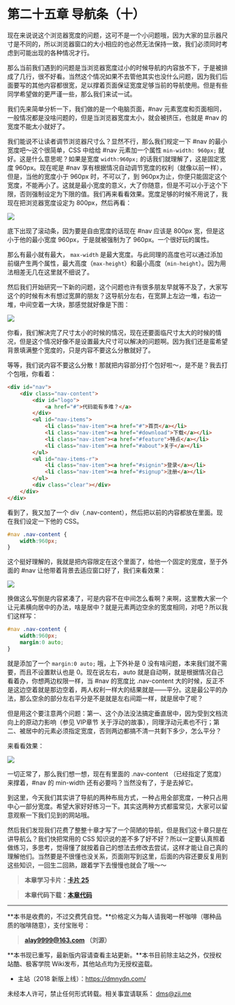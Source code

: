 第二十五章 导航条（十）
===

现在来说说这个浏览器宽度的问题，这可不是一个小问题哦，因为大家的显示器尺寸是不同的，所以浏览器窗口的大小相应的也必然无法保持一致，我们必须同时考虑到可能出现的各种情况才行。

那么当前我们遇到的问题是当浏览器宽度过小的时候导航的内容放不下，于是被排成了几行，很不好看。当然这个情况如果不去管他其实也没什么问题，因为我们后面要写的其他内容都很宽，足以撑着页面保证宽度足够当前的导航使用。但是有些同学希望做的更严谨一些，那么我们来试一试。

我们先来简单分析一下，我们做的是一个电脑页面，#nav 元素宽度和页面相同，一般情况都是没啥问题的，但是当浏览器宽度太小，就会被挤压，也就是 #nav 的宽度不能太小就好了。

我们能说不让读者调节浏览器尺寸么？显然不行，那么我们规定一下 #nav 的最小宽度吧～这个很简单，CSS 中给给 #nav 元素加一个属性 `min-width: 960px;` 就好。这是什么意思呢？如果是宽度 `width:960px;` 的话我们就理解了，这是固定宽度 960px。现在呢是 #nav 享有根据情况自动调节宽度的权利（就像以前一样），但是，当他的宽度小于 960px 时，不可以了，到 960px为止，你便只能固定这个宽度，不能再小了。这就是最小宽度的意义，大了你随意，但是不可以小于这个下限，否则强制设定为下限的值。我们再来看看效果。宽度足够的时候不用说了，我现在把浏览器宽度设定为 800px，然后再看：

![](http://coffee.zji.me/imgs/25-1.png)

底下出现了滚动条，因为要是自由宽度的话现在 #nav 应该是 800px 宽，但是这小于他的最小宽度 960px，于是就被强制为了 960px。一个很好玩的属性。

那么有最小就有最大， `max-width` 是最大宽度。与此同理的高度也可以通过添加前缀产生两个属性，最大高度（`max-height`）和最小高度（`min-height`）。因为用法相差无几在这里就不细说了。

然后我们开始研究一下新的问题，这个问题也许有很多朋友早就等不及了，大家写这个的时候有木有想过宽屏的朋友？这导航分左右，在宽屏上左边一堆，右边一堆，中间空着一大块，那感觉就好像是下图：

![](http://coffee.zji.me/imgs/25-2.png)

你看，我们解决完了尺寸太小的时候的情况，现在还要面临尺寸太大的时候的情况，但是这个情况好像不是设置最大尺寸可以解决的问题啊。因为我们还是蛮希望背景填满整个宽度的，只是内容不要这么分散就好了。

等等，我们说内容不要这么分散！那就把内容部分打个包好啦～，是不是？我去打个包哦，你看着：

```html
<div id="nav">
	<div class="nav-content">
		<div id="logo">
			<a href="#">代码能有多难？</a>
		</div>
		<ul id="nav-items">
			<li class="nav-item"><a href="#">首页</a></li>
			<li class="nav-item"><a href="#download">下载</a></li>
			<li class="nav-item"><a href="#feature">特点</a></li>
			<li class="nav-item"><a href="#about">关于</a></li>
		</ul>
		<ul id="nav-items-r">
			<li class="nav-item"><a href="#signin">登录</a></li>
			<li class="nav-item"><a href="#signup">注册</a></li>
		</ul>
		<div class="clear"></div>
	</div>
</div>
```

看到了，我又加了一个 div（.nav-content），然后把以前的内容都放在里面。现在我们设定一下他的 CSS。

```css
#nav .nav-content {
	width:960px;
}
```

这个挺好理解的，我就是把内容限定在这个里面了，给他一个固定的宽度，至于外面的 #nav 让他带着背景去适应窗口好了，我们来看效果：

![](http://coffee.zji.me/imgs/25-3.png)

换做这么写倒是内容紧凑了，可是内容不在中间怎么看啊？来啊，这里教大家一个让元素横向居中的办法，啥是居中？就是元素两边空余的宽度相同，对吧？所以我们这样写：

```css
#nav .nav-content {
	width:960px;
	margin:0 auto;
}
```

就是添加了一个 `margin:0 auto;` 哦，上下外补是 0 没有啥问题，本来我们就不需要，而且不设置默认也是 0。现在说左右，auto 就是自动啊，就是根据情况自己看着办，你想两边权限一样，当 #nav 的宽度比 .nav-content 大的时候，反正不是这边空着就是那边空着，两人权利一样大的结果就是——平分。这是最公平的办法，那么空余的部分左右平分是不是就是左右间距一样，就是居中了呢？

但是用这个要注意两个问题：第一、这个办法没法搞定垂直居中，因为受到文档流向上的原动力影响（参见 VIP章节 关于浮动的故事），同理浮动元素也不行；第二、被居中的元素必须指定宽度，否则两边都搞不清一共剩下多少，怎么平分？

来看看效果：

![](http://coffee.zji.me/imgs/25-4.png)

一切正常了，那么我们想一想，现在有里面的 .nav-content （已经指定了宽度）来撑着，#nav 的 min-width 还有必要吗？当然没有了，于是去掉它。

到这里，今天我们其实讲了导航的两种布局方式，一种占用全部宽度，一种只占用中心一部分宽度。希望大家好好练习一下。其实这两种方式都蛮常见，大家可以留意观察一下我们见到的网站哦。

然后我们发现我们花费了整整十章才写了一个简陋的导航，但是我们这十章只是在讲导航么？我们快把常用的 CSS 知识说的差不多了好不好？所以一定要认真照着做练习，多思考，觉得懂了就按着自己的想法去修改去尝试，这样才能让自己真的理解他们。当然要是不很懂也没关系，页面刚写到这里，后面的内容还要反复用到这些知识，一回生二回熟，跟着学下去慢慢也就会了哦～～

> **本章学习卡片：[卡片 25](http://coffee.zji.me/card.html?name=chapter25)**

> **本章代码下载：[本章代码](http://coffee.zji.me/show-code/25.zip)**

---

**本书是收费的，不过交费凭自觉。**价格定义为每人请我喝一杯咖啡（哪种品质的咖啡随意），支付宝账号：

> **alay9999@163.com  （刘源）**

**本书现已重写，最新版内容请查看主站更新。**本书目前除主站之外，仅授权站酷、极客学院 Wiki发布，其他站点均为无授权盗载。

* 主站（2018 新版上线）：https://dmnydn.com/

未经本人许可，禁止任何形式转载。相关事宜请联系： dms@zji.me